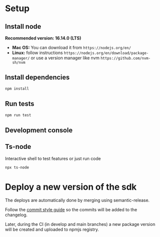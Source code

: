 # Setup

## Install node

**Recommended version: 16.14.0 (LTS)**

- **Mac OS:** You can download it from `https://nodejs.org/en/`
- **Linux:** follow instructions `https://nodejs.org/en/download/package-manager/` or use a version manager like nvm `https://github.com/nvm-sh/nvm`

## Install dependencies

```bash
npm install
```

## Run tests

```bash
npm run test
```

## Development console

## Ts-node

Interactive shell to test features or just run code

```bash
npx ts-node
```

# Deploy a new version of the sdk

The deploys are automatically done by merging using semantic-release.

Follow the [commit style guide](https://github.com/semantic-release/semantic-release#how-does-it-work) so the commits will be added to the changelog.

Later, during the CI (in develop and main branches) a new package version will be created and uploaded to npmjs registry.
